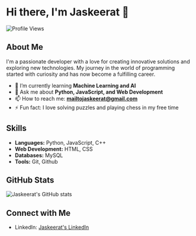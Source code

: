 # Hi there, I'm Jaskeerat 👋

![Profile Views](https://komarev.com/ghpvc/?username=jaskeerat01&color=blue)

## About Me

I'm a passionate developer with a love for creating innovative solutions and exploring new technologies. My journey in the world of programming started with curiosity and has now become a fulfilling career.

- 🌱 I’m currently learning **Machine Learning and AI**
- 💬 Ask me about **Python, JavaScript, and Web Development**
- 📫 How to reach me: **[mailtojaskeerat@gmail.com](mailto:mailtojaskeerat@gmail.com)**
- ⚡ Fun fact: I love solving puzzles and playing chess in my free time

## Skills

- **Languages:** Python, JavaScript, C++
- **Web Development:** HTML, CSS
- **Databases:** MySQL
- **Tools:** Git, Github

## GitHub Stats

![Jaskeerat's GitHub stats](https://github-readme-stats.vercel.app/api?username=jaskeerat01&show_icons=true&theme=radical)

## Connect with Me

- LinkedIn: [Jaskeerat's LinkedIn](https://www.linkedin.com/in/jaskeerat01/)
